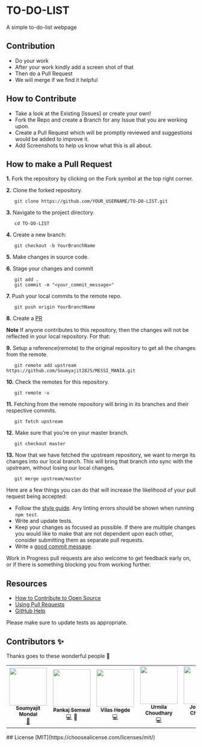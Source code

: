 # TO-DO-LIST
A simple to-do-list webpage

## Contribution

* Do your work 
* After your work kindly add a screen shot of that
* Then do a Pull Request
* We will merge if we find it helpful
## How to Contribute

- Take a look at the Existing [Issues] or create your own!
- Fork the Repo and create a Branch for any Issue that you are working upon.
- Create a Pull Request which will be promptly reviewed and suggestions would be added to improve it.
- Add Screenshots to help us know what this is all about.

## How to make a Pull Request

**1.** Fork the repository by clicking on the Fork symbol at the top right corner.

**2.** Clone the forked repository.
```
   git clone https://github.com/YOUR_USERNAME/TO-DO-LIST.git
```

**3.** Navigate to the project directory.
```
   cd TO-DO-LIST
```

**4.** Create a new branch:
```
   git checkout -b YourBranchName
```

**5.** Make changes in source code.

**6.** Stage your changes and commit

```
   git add .
   git commit -m "<your_commit_message>"
```

**7.** Push your local commits to the remote repo.

```
   git push origin YourBranchName
```

**8.** Create a [PR](https://help.github.com/en/github/collaborating-with-issues-and-pull-requests/creating-a-pull-request)

**Note** If anyone contributes to this repository, then the changes will not be reflected in your local repository. For that:

**9.** Setup a reference(remote) to the original repository to get all the changes from the remote.
```
   git remote add upstream https://github.com/Soumyajit2825/MESSI_MANIA.git
```

**10.** Check the remotes for this repository.
```
   git remote -v
```

**11.** Fetching from the remote repository will bring in its branches and their respective commits.
```
   git fetch upstream
```

**12.** Make sure that you're on your master branch.
```
   git checkout master
```

**13.** Now that we have fetched the upstream repository, we want to merge its changes into our local branch. This will bring that branch into sync with the upstream, without losing our local changes.
```
   git merge upstream/master
```

Here are a few things you can do that will increase the likelihood of your pull request being accepted:

- Follow the [style guide](https://gist.github.com/lisawolderiksen/a7b99d94c92c6671181611be1641c733). Any linting errors should be shown when running `npm test`.
- Write and update tests.
- Keep your changes as focused as possible. If there are multiple changes you would like to make that are not dependent upon each other, consider submitting them as separate pull requests.
- Write a [good commit message](http://tbaggery.com/2008/04/19/a-note-about-git-commit-messages.html).

Work in Progress pull requests are also welcome to get feedback early on, or if there is something blocking you from working further.

## Resources

- [How to Contribute to Open Source](https://opensource.guide/how-to-contribute/)
- [Using Pull Requests](https://help.github.com/articles/about-pull-requests/)
- [GitHub Help](https://help.github.com)

Please make sure to update tests as appropriate.
## Contributors ✨

Thanks goes to these wonderful people 💜
<table>
  <tr>
    <td align="center"><a href="https://github.com/Soumyajit2825"><img src="https://avatars.githubusercontent.com/u/100519291?v=4" width="100px;" alt=""/><br /><sub><b>Soumyajit Mondal</b></sub></a><br /><a href="#maintenance-Tlazypanda" title="Maintenance">🚧</a></td>
    <td align="center"><a href="https://github.com/pnkjxmwl"><img src="https://avatars.githubusercontent.com/u/81282394?v=4" width="100px;" alt=""/><br /><sub><b>Pankaj Semwal</b></sub></a><br /><a title="Code">💻 📖</a></td>
    <td align="center"><a href="https://github.com/vilasrhegde"><img src="https://avatars.githubusercontent.com/u/85540091?v=4" width="100px;" alt=""/><br /><sub><b>Vilas Hegde</b></sub></a><br /><a  title="Code">💻</a></td>
    <td align="center"><a href="https://github.com/Urmilasc"><img src="https://avatars.githubusercontent.com/u/97338915?v=4" width="100px;" alt=""/><br /><sub><b>Urmila Choudhary</b></sub></a><br /> <a  title="Code">💻</a></td>
    <td align="center"><a href="https://github.com/Chaitanya-087"><img src="https://avatars.githubusercontent.com/u/76115770?v=4" width="100px;" alt=""/><br /><sub><b>Jonnadula Chaitanya</b></sub></a><br /><a  title="Code">💻</a></td>
    <td align="center"><a href="https://github.com/w3ssfs"><img src="https://avatars.githubusercontent.com/u/85897421?v=4" width="100px;" alt=""/><br /><sub><b>Wesley</b></sub></a><br /><a title="Code">💻</a></td>
  </tr>
  </table>
## License
[MIT](https://choosealicense.com/licenses/mit/)
